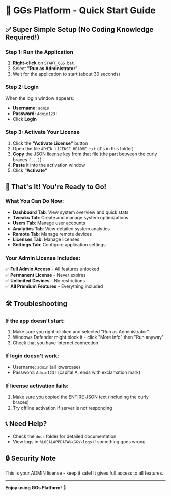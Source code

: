 # 🚀 GGs Platform - Quick Start Guide

## ✅ Super Simple Setup (No Coding Knowledge Required!)

### Step 1: Run the Application
1. **Right-click** on `START_GGS.bat`
2. Select **"Run as Administrator"**
3. Wait for the application to start (about 30 seconds)

### Step 2: Login
When the login window appears:
- **Username:** `admin`  
- **Password:** `Admin123!`
- Click **Login**

### Step 3: Activate Your License
1. Click the **"Activate License"** button
2. Open the file `ADMIN_LICENSE_README.txt` (it's in this folder)
3. **Copy** the JSON license key from that file (the part between the curly braces `{...}`)
4. **Paste** it into the activation window
5. Click **"Activate"**

## 🎉 That's It! You're Ready to Go!

### What You Can Do Now:
- **Dashboard Tab**: View system overview and quick stats
- **Tweaks Tab**: Create and manage system optimizations
- **Users Tab**: Manage user accounts
- **Analytics Tab**: View detailed system analytics
- **Remote Tab**: Manage remote devices
- **Licenses Tab**: Manage licenses
- **Settings Tab**: Configure application settings

### Your Admin License Includes:
✅ **Full Admin Access** - All features unlocked  
✅ **Permanent License** - Never expires  
✅ **Unlimited Devices** - No restrictions  
✅ **All Premium Features** - Everything included  

## 🛠️ Troubleshooting

### If the app doesn't start:
1. Make sure you right-clicked and selected "Run as Administrator"
2. Windows Defender might block it - click "More info" then "Run anyway"
3. Check that you have internet connection

### If login doesn't work:
- Username: `admin` (all lowercase)
- Password: `Admin123!` (capital A, ends with exclamation mark)

### If license activation fails:
1. Make sure you copied the ENTIRE JSON text (including the curly braces)
2. Try offline activation if server is not responding

## 📞 Need Help?
- Check the `docs` folder for detailed documentation
- View logs in `%LOCALAPPDATA%\GGs\logs` if something goes wrong

## 🔒 Security Note
This is your ADMIN license - keep it safe! It gives full access to all features.

---

**Enjoy using GGs Platform!** 🎯
